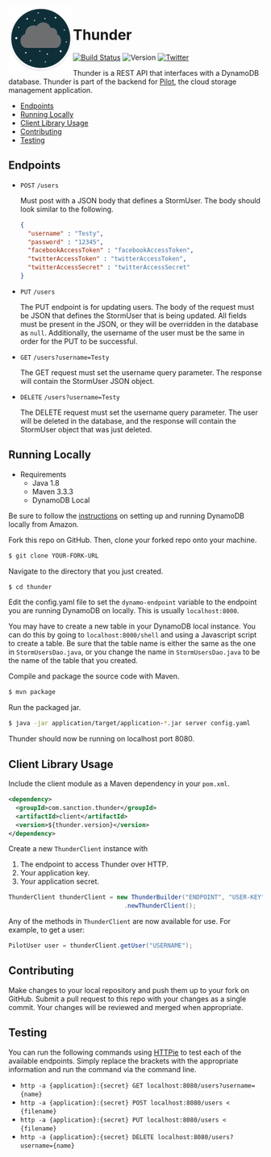 <img align="left" src="application/src/main/resources/logo.png">

# Thunder
[![Build Status](https://travis-ci.org/RohanNagar/thunder.svg?branch=master)](https://travis-ci.org/RohanNagar/thunder)
![Version](https://img.shields.io/badge/version-v0.3.0-7f8c8d.svg)
[![Twitter](https://img.shields.io/badge/twitter-%40RohanNagar22-00aced.svg)](http://twitter.com/RohanNagar22)

Thunder is a REST API that interfaces with a DynamoDB database. Thunder is part of the backend for [Pilot](https://github.com/RohanNagar/pilot-osx), the cloud storage management application.

* [Endpoints](#endpoints)
* [Running Locally](#running-locally)
* [Client Library Usage](#client-library-usage)
* [Contributing](#contributing)
* [Testing](#testing)

## Endpoints
- `POST` `/users`
  
  Must post with a JSON body that defines a StormUser. The body should look similar to the following.

  ```json
  {
    "username" : "Testy",
    "password" : "12345",
    "facebookAccessToken" : "facebookAccessToken",
    "twitterAccessToken" : "twitterAccessToken",
    "twitterAccessSecret" : "twitterAccessSecret"
  }
  ```
  
- `PUT` `/users`

  The PUT endpoint is for updating users. The body of the request must be JSON that defines the StormUser that is being updated. All fields must be present in the JSON, or they will be overridden in the database as `null`. Additionally, the username of the user must be the same in order for the PUT to be successful.
  
- `GET` `/users?username=Testy`
  
  The GET request must set the username query parameter. The response will contain the StormUser JSON object.

- `DELETE` `/users?username=Testy`

  The DELETE request must set the username query parameter. The user will be deleted in the database, and the response will contain the StormUser object that was just deleted.

## Running Locally
- Requirements
  - Java 1.8
  - Maven 3.3.3
  - DynamoDB Local

Be sure to follow the [instructions](http://docs.aws.amazon.com/amazondynamodb/latest/developerguide/Tools.DynamoDBLocal.html) on setting up and running DynamoDB locally from Amazon.

Fork this repo on GitHub. Then, clone your forked repo onto your machine.

```bash
$ git clone YOUR-FORK-URL
```

Navigate to the directory that you just created.

```bash
$ cd thunder
```

Edit the config.yaml file to set the `dynamo-endpoint` variable to the endpoint you are running DynamoDB on locally. This is usually `localhost:8000`.

You may have to create a new table in your DynamoDB local instance. You can do this by going to `localhost:8000/shell` and using a Javascript script to create a table. Be sure that the table name is either the same as the one in `StormUsersDao.java`, or you change the name in `StormUsersDao.java` to be the name of the table that you created.

Compile and package the source code with Maven.

```bash
$ mvn package
```

Run the packaged jar.

```bash
$ java -jar application/target/application-*.jar server config.yaml
```

Thunder should now be running on localhost port 8080.

## Client Library Usage

Include the client module as a Maven dependency in your `pom.xml`.

```xml
<dependency>
  <groupId>com.sanction.thunder</groupId>
  <artifactId>client</artifactId>
  <version>${thunder.version}</version>
</dependency>
```

Create a new `ThunderClient` instance with
  1. The endpoint to access Thunder over HTTP.
  2. Your application key.
  3. Your application secret.

```java
ThunderClient thunderClient = new ThunderBuilder("ENDPOINT", "USER-KEY", "USER_SECRET")
                                .newThunderClient();
```

Any of the methods in `ThunderClient` are now available for use. For example, to get a user:

```java
PilotUser user = thunderClient.getUser("USERNAME");
```

## Contributing
Make changes to your local repository and push them up to your fork on GitHub.
Submit a pull request to this repo with your changes as a single commit.
Your changes will be reviewed and merged when appropriate.

## Testing
You can run the following commands using [HTTPie](https://github.com/jkbrzt/httpie) to test each of the available endpoints. Simply replace the brackets with the appropriate information and run the command via the command line.

- `http -a {application}:{secret} GET localhost:8080/users?username={name}`
- `http -a {application}:{secret} POST localhost:8080/users < {filename}`
- `http -a {application}:{secret} PUT localhost:8080/users < {filename}`
- `http -a {application}:{secret} DELETE localhost:8080/users?username={name}`
